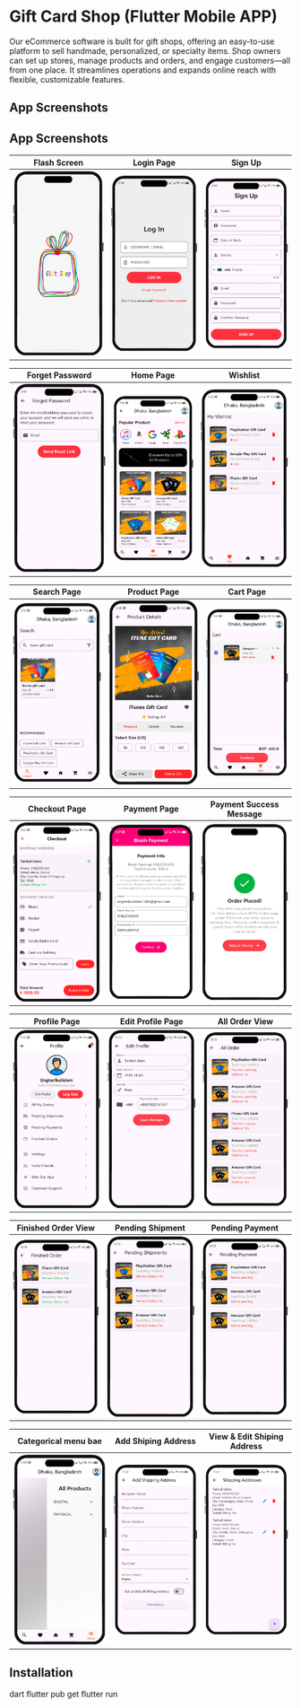 # Gift Card Shop (Flutter Mobile APP)
Our eCommerce software is built for gift shops, offering an easy-to-use platform to sell handmade, personalized, or specialty items. Shop owners can set up stores, manage products and orders, and engage customers—all from one place. It streamlines operations and expands online reach with flexible, customizable features.


## App Screenshots

## App Screenshots

| Flash Screen | Login Page | Sign Up |
|-------------|--------------|----------|
| ![Flash Screen](images/LogoScreen.png) | ![Login](images/Login.png) | ![Sign Up](images/Register.png) |


| Forget Password | Home Page | Wishlist |
|-------------|--------------|----------|
| ![Flash Screen](images/Forgetpassword.png) | ![Login](images/Home.png) | ![Sign Up](images/WishList.png) |


| Search Page | Product Page | Cart Page |
|-------------|--------------|----------|
| ![Search](images/search.png) | ![Product Page](images/Products.png) | ![Cart Page](images/Cart.png) |


| Checkout Page | Payment Page | Payment Success Message |
|-------------|--------------|----------|
| ![Checkout Page](images/Checkout.png) | ![Payment Page](images/Payment.png) | ![Payment Success](images/Success.png) |


| Profile Page | Edit Profile Page | All Order View |
|-------------|--------------|----------|
| ![Profile Page](images/Profile.png) | ![Eidit Prodile Page](images/eiditProdile.png) | ![All Order](images/allorder.png) |


| Finished Order View | Pending Shipment | Pending Payment |
|-------------|--------------|----------|
| ![Finished Order](images/finishedorder.png) | ![Pending Shipment](images/pendingshipment.png) | ![Pending Payment](images/pendingpayment.png) |


| Categorical menu bae | Add Shiping Address | View & Edit Shiping Address |
|-------------|--------------|----------|
| ![Categorical Menu](images/Menu.png) | ![Add Shiping Address](images/ShipingAddress.png) | ![View & Edit Shiping Address](images/Viewandeditshipingaddress.png) |


## Installation
dart
flutter pub get
flutter run
